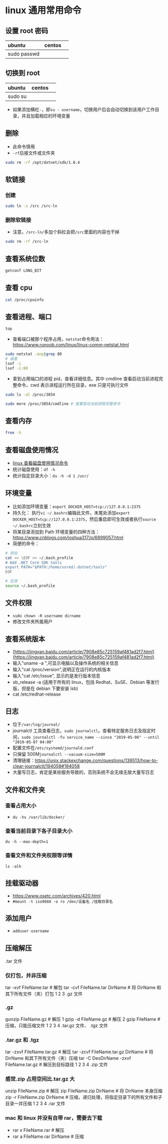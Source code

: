 # linux 通用常用命令

## 设置 root 密码

| ubuntu      | centos |     |
| :---------- | :----- | :-- |
| sudo passwd |        |     |

## 切换到 root

| ubuntu  | centos |     |
| :------ | :----- | :-- |
| sudo su |        |     |

- 如果添加横杠`-`，即`su - username`，切换用户后会自动切换到该用户工作目录，并且加载相应的环境变量

## 删除

- 此命令慎用
- `-rf`后接文件或文件夹

```bash
sudo rm -rf /opt/dotnet/sdk/1.0.4
```

## 软链接

### 创建

```bash
sudo ln -s /src /src-ln
```

### 删除软链接

- 注意，`/src-ln/`多加个斜杠会把`/src`里面的内容也干掉

```bash
sudo rm -rf /src-ln
```

## 查看系统位数

```bash
getconf LONG_BIT
```

## 查看 cpu

```bash
cat /proc/cpuinfo
```

## 查看进程、端口

```bash
top
```

- 查看端口被那个程序占用，`netstat`命令用法：https://www.runoob.com/linux/linux-comm-netstat.html

```bash
sudo netstat -anp|grep 80
# 或者
lsof -i
lsof -i:80
```

- 拿到占用端口的进程 pid，查看详细信息。其中 cmdline 查看启动当前进程完整命令，cwd 表示进程运行所在目录，exe 只是可执行文件

```bash
sudo ls -al /proc/3854

sudo more /proc/3854/cmdline # 查看启动当前进程完整命令
```

## 查看内存

```bash
free -h
```

## 查看磁盘使用情况

- [linux 查看磁盘使用情况命令](https://blog.csdn.net/achenyuan/article/details/78674102)
- 统计磁盘使用：`df -h`
- 统计指定目录大小：`du -h -d 1 /usr/`

## 环境变量

- 比如添加环境变量：`export DOCKER_HOST=tcp://127.0.0.1:2375`
- 持久化： 执行`vi ~/.bashrc`编辑此文件，末尾处添加`export DOCKER_HOST=tcp://127.0.0.1:2375`，然后重启即可生效或者执行`source ~/.bashrc`立刻生效
- 将某目录添加到 Path 环境变量的四种方法：https://www.cnblogs.com/joshua317/p/6899057.html
- 简便的命令：

```bash
# 添加
cat << \EOF >> ~/.bash_profile
# Add .NET Core SDK tools
export PATH="$PATH:/home/xxred/.dotnet/tools"
EOF

# 生效
source ~/.bash_profile
```

## 文件权限

- `sudo chown -R username dirname`
- 修改文件夹所属用户

## 查看系统版本

- [https://jingyan.baidu.com/article/7908e85c725159af481ad2f7.html](https://jingyan.baidu.com/article/7908e85c725159af481ad2f7.html)
- 输入"uname -a ",可显示电脑以及操作系统的相关信息
- 输入"cat /proc/version",说明正在运行的内核版本
- 输入"cat /etc/issue", 显示的是发行版本信息
- sb_release -a (适用于所有的 linux，包括 Redhat、SuSE、Debian 等发行版，但是在 debian 下要安装 lsb)
- cat /etc/redhat-release

## 日志

- 位于`/var/log/journal/`
- journalctl 工具查看日志，`sudo journalctl`。查看特定服务日志及指定时间，`sudo journalctl -fu service_name --since "2019-05-06" --until "2019-05-07 04:00"`
- 配置文件在`/etc/systemd/journald.conf`
- 只保留 500M`journalctl --vacuum-size=500M`
- 清理链接：https://unix.stackexchange.com/questions/139513/how-to-clear-journalctl/194058#194058
- 大量写日志，肯定是某些服务导致的，否则系统不会无缘无故大量写日志

## 文件和文件夹

### 查看占用大小

- `du -hs /var/lib/docker/`

### 查看当前目录下各子目录大小

`du -h --max-depth=1`

### 查看文件和文件夹权限等详情

`ls -alh`

## 挂载驱动器

- https://www.osetc.com/archives/420.html
- `#mount -t iso9660 -o ro /dev/设备名 /挂载目录名`

## 添加用户

- `adduser username`

## 压缩解压

.tar 文件

### 仅打包，并非压缩

tar -xvf FileName.tar # 解包
tar -cvf FileName.tar DirName # 将 DirName 和其下所有文件（夹）打包
1
2
3
.gz 文件

### .gz

gunzip FileName.gz # 解压 1
gzip -d FileName.gz # 解压 2
gzip FileName # 压缩，只能压缩文件
1
2
3
4
.tar.gz 文件、 .tgz 文件

### .tar.gz 和 .tgz

tar -zxvf FileName.tar.gz # 解压
tar -zcvf FileName.tar.gz DirName # 将 DirName 和其下所有文件（夹）压缩
tar -C DesDirName -zxvf FileName.tar.gz # 解压到目标路径
1
2
3
4
.zip 文件

### 感觉.zip 占用空间比.tar.gz 大

unzip FileName.zip # 解压
zip FileName.zip DirName # 将 DirName 本身压缩
zip -r FileName.zip DirName # 压缩，递归处理，将指定目录下的所有文件和子目录一并压缩
1
2
3
4
.rar 文件

### mac 和 linux 并没有自带 rar，需要去下载

- rar x FileName.rar # 解压
- rar a FileName.rar DirName # 压缩
